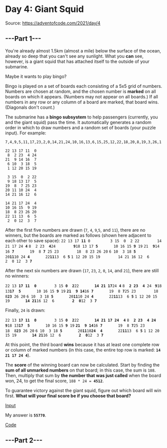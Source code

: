 # Day 4: Giant Squid
Source: https://adventofcode.com/2021/day/4

## ---Part 1---

You're already almost 1.5km (almost a mile) below the surface of the ocean, already so deep that you can't see any sunlight. What you **can** see, however, is a giant squid that has attached itself to the outside of your submarine.

Maybe it wants to play bingo?

Bingo is played on a set of boards each consisting of a 5x5 grid of numbers. Numbers are chosen at random, and the chosen number is **marked** on all boards on which it appears. (Numbers may not appear on all boards.) If all numbers in any row or any column of a board are marked, that board wins. (Diagonals don't count.)

The submarine has a **bingo subsystem** to help passengers (currently, you and the giant squid) pass the time. It automatically generates a random order in which to draw numbers and a random set of boards (your puzzle input). For example:
```
7,4,9,5,11,17,23,2,0,14,21,24,10,16,13,6,15,25,12,22,18,20,8,19,3,26,1

22 13 17 11  0
 8  2 23  4 24
21  9 14 16  7
 6 10  3 18  5
 1 12 20 15 19

 3 15  0  2 22
 9 18 13 17  5
19  8  7 25 23
20 11 10 24  4
14 21 16 12  6

14 21 17 24  4
10 16 15  9 19
18  8 23 26 20
22 11 13  6  5
 2  0 12  3  7
 ```
After the first five numbers are drawn (`7`, `4`, `9`,`5`, and `11`), there are no winners, but the boards are marked as follows (shown here adjacent to each other to save space):
`22 13 17 `**`11`**`  0         3 15  0  2 22        14 21 17 24  `**`4`**
 `8  2 23  `**`4`**` 24         `**`9`**` 18 13 17  `**`5`**`        10 16 15  `**`9`**` 19`
`21  `**`9`**` 14 16  `**`7`**`        19  8  `**`7`**` 25 23        18  8 23 26 20`
` 6 10  3 18  `**`5`**`        20 `**`11`**` 10 24  `**`4`**`        22 `**`11`**` 13  6  `**`5`**
` 1 12 20 15 19        14 21 16 12  6         2  0 12  3  `**`7`**


After the next six numbers are drawn (`17`, `23`, `2`, `0`, `14`, and `21`), there are still no winners:

`22 13 `**`17 11  0`**`         3 15  `**`0  2`**` 22        `**`14 21 17`**` 24  `**`4`**
 `8  `**`2 23  4`**` 24`        ` `**`9`**` 18 13 `**`17  5`**`        10 16 15  `**`9`**` 19`
**`21  9 14`**` 16  `**`7`**`        19  8  `**`7`**` 25 23        18  8 `**`23`**` 26 20`
` 6 10  3 18  `**`5`**`        20 `**`11`**` 10 24  `**`4`**`        22 `**`11`**` 13  6  `**`5`**
` 1 12 20 15 19        `**`14 21`**` 16 12  6         `**`2  0`**` 12  3  `**`7`**


Finally, `24` is drawn:

`22 13 `**`17 11  0`**`         3 15  `**`0  2`**` 22        `**`14 21 17 24  4`**
 `8  `**`2 23  4 24`**`         `**`9`**` 18 13 `**`17  5`**`        10 16 15  `**`9`**` 19`
**`21  9 14`**` 16  `**`7`**`        19  8  `**`7`**` 25 23        18  8 `**`23`**` 26 20`
` 6 10  3 18  `**`5`**`        20 `**`11`**` 10 `**`24  4`**`        22 `**`11`**` 13  6  `**`5`**
` 1 12 20 15 19        `**`14 21`**` 16 12  6         `**`2  0`**` 12  3  `**`7`**


At this point, the third board **wins** because it has at least one complete row or column of marked numbers (in this case, the entire top row is marked: **`14 21 17 24 4`**).

The **score** of the winning board can now be calculated. Start by finding the **sum of all unmarked numbers** on that board; in this case, the sum is `188`. Then, multiply that sum by **the number that was just called** when the board won, 24, to get the final score, `188 * 24 = `**`4512`**.

To guarantee victory against the giant squid, figure out which board will win first. **What will your final score be if you choose that board?**

[Input]()

My answer is **`55770`**.

[Code]()


## ---Part 2---


